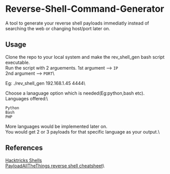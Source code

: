 # Reverse-Shell-Command-Generator
A tool to generate your reverse shell payloads immediatly instead of searching the web or changing host/port later on.

## Usage

Clone the repo to your local system and make the rev_shell_gen bash script executable.\
Run the script with 2 arguements.
1st argument --> `IP`\
2nd argument --> `PORT`\

Eg: ./rev_shell_gen 192.168.1.45 4444\

Choose a lanaguage option which is needed(Eg:python,bash etc).\
Languages offered:\
```
Python
Bash
PHP
```
More languages would be implemented later on.\
You would get 2 or 3 payloads for that specific language as your output.\

## References

[Hacktricks Shells](https://book.hacktricks.xyz/generic-methodologies-and-resources/shells/linux)\
[PayloadAllTheThings reverse shell cheatsheet](https://github.com/swisskyrepo/PayloadsAllTheThings/blob/master/Methodology%20and%20Resources/Reverse%20Shell%20Cheatsheet.md#python)\
